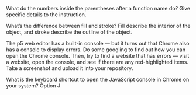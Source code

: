 What do the numbers inside the parentheses after a function name do?
Give specific details to the instruction.

What’s the difference between fill and stroke?
Fill describe the interior of the object, and stroke describe the outline of the object.


The p5 web editor has a built-in console — but it turns out that Chrome also has a console to display errors. 
Do some googling to find out how you can open the Chrome console. 
Then, try to find a website that has errors — visit a website, open the console, and see if there are any red-highlighted items.
Take a screenshot and upload it into your repository.



What is the keyboard shortcut to open the JavaScript console in Chrome on your system?
Option J
